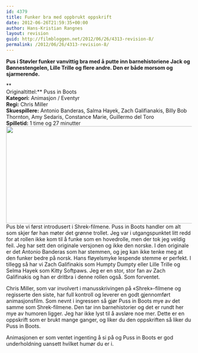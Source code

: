 ```yaml
---
id: 4379
title: Funker bra med oppbrukt oppskrift
date: 2012-06-26T21:59:35+00:00
author: Hans-Kristian Rangnes
layout: revision
guid: http://filmbloggen.net/2012/06/26/4313-revision-8/
permalink: /2012/06/26/4313-revision-8/
---
```

**Pus i Støvler funker vanvittig bra med å putte inn barnehistoriene Jack og Bønnestengelen, Lille Trille og flere andre. Den er både morsom og sjarmerende.**<!--more-->

**  
Originaltittel:** Puss in Boots  
**Kategori:** Animasjon / Eventyr  
**Regi:** Chris Miller  
**Skuespillere:** Antonio Banderas, Salma Hayek, Zach Galifianakis, Billy Bob Thornton, Amy Sedaris, Constance Marie, Guillermo del Toro  
**Spilletid:** 1 time og 27 minutter  
<a href="http://filmbloggen.net/2012/06/26/funker-selv-med-oppbrukt-historie/puss-in-boots/" rel="attachment wp-att-4371"><img class="alignnone size-large wp-image-4371" src="http://filmbloggen.net/wp-content/uploads//2012/06/puss-in-boots-620x263.jpg" alt="" width="620" height="263" /></a>  
Pus ble vi først introdusert i Shrek-filmene. Puss in Boots handler om alt som skjer før han møter det grønne trollet. Jeg var i utgangspunktet litt redd for at rollen ikke kom til å funke som en hovedrolle, men der tok jeg veldig feil. Jeg har sett den originale versjonen og ikke den norske. I den originale er det Antonio Banderas som har stemmen, og jeg kan ikke tenke meg at den funker bedre på norsk. Hans fløyelsmyke lespende stemme er perfekt. I tillegg så har vi Zach Galifinakis som Humpty Dumpty eller Lille Trille og Selma Hayek som Kitty Softpaws. Jeg er en stor, stor fan av Zach Galifinakis og han er dritbra i denne rollen også. Som forventet.

Chris Miller, som var involvert i manusskrivingen på «Shrek»-filmene og regisserte den siste, har full kontroll og leverer en godt gjennomført animasjonsfilm. Som nevnt i ingressen så gjør Puss in Boots mye av det samme som Shrek-filmene. Den tar inn barnehistorier og det er rundt her mye av humoren ligger. Jeg har ikke lyst til å avsløre noe mer. Dette er en oppskrift som er brukt mange ganger, og liker du den oppskriften så liker du Puss in Boots.

Animasjonen er som ventet ingenting å si på og Puss in Boots er god underholdning uansett hvilket humør du er i.

<div class="video-shortcode">
</div>